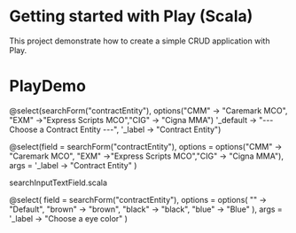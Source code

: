 # Getting started with Play (Scala)

This project demonstrate how to create a simple CRUD application with Play.
# PlayDemo

<!-- @inputText(searchForm("contractEntity"),'_label -> "Contract Entity")(searchInputTextField1,
        implicitly[Messages])-->

 @select(searchForm("contractEntity"), options("CMM" -> "Caremark MCO", "EXM" ->"Express Scripts MCO","CIG" -> "Cigna MMA")
        '_default -> "--- Choose a Contract Entity ---",
        '_label -> "Contract Entity")

 @select(field = searchForm("contractEntity"),
        options = options("CMM" -> "Caremark MCO", "EXM" ->"Express Scripts MCO","CIG" -> "Cigna MMA"),
        args = '_label -> "Contract Entity"
        )

searchInputTextField.scala

@select( field = searchForm("contractEntity"),
        options = options( "" -> "Default", "brown" -> "brown", "black" -> "black", "blue" -> "Blue" ),
        args = '_label -> "Choose a eye color" )
